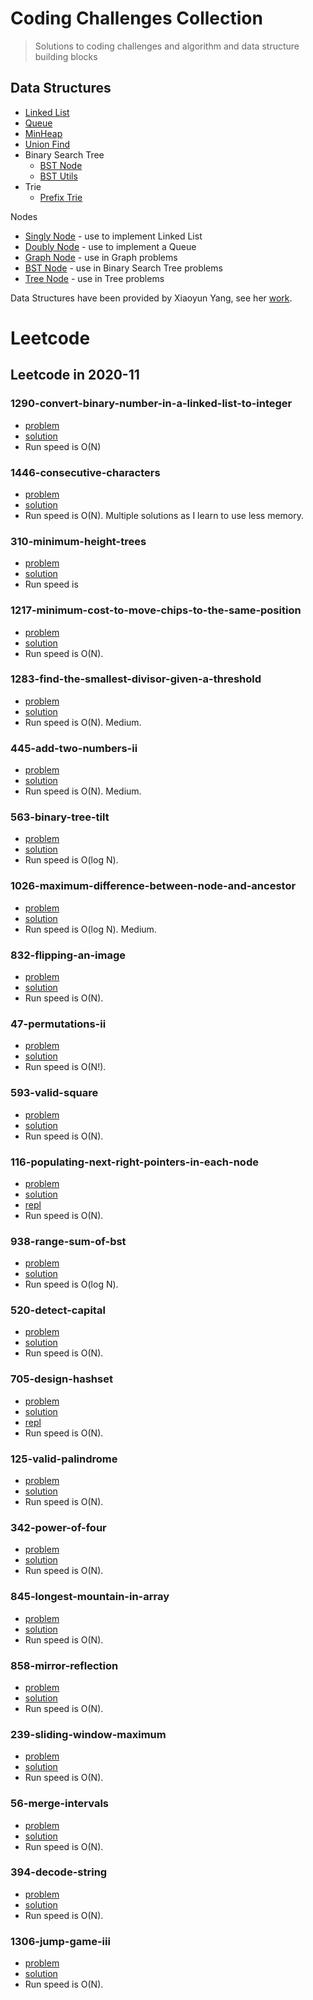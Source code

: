 # Coding Challenges Collection

> Solutions to coding challenges and algorithm and data structure building blocks

## Data Structures

- [Linked List](/datastructure/LinkedList.js)
- [Queue](/datastructure/Queue.js)
- [MinHeap](/datastructure/MinHeap.js)
- [Union Find](/datastructure/UnionFind.js)
- Binary Search Tree
  - [BST Node](/datastructure/Node/BSTNode.js)
  - [BST Utils](/datastructure/BSTUtils.js)
- Trie
  - [Prefix Trie](/datastructure/TriePrefix.js)

Nodes

- [Singly Node](/datastructure/Node/SinglyNode.js) - use to implement Linked List
- [Doubly Node](/datastructure/Node/DoublyNode.js) - use to implement a Queue
- [Graph Node](/datastructure/Node/GraphNode.js) - use in Graph problems
- [BST Node](/datastructure/Node/BSTNode.js) - use in Binary Search Tree problems
- [Tree Node](/datastructure/Node/TreeNode.js) - use in Tree problems

Data Structures have been provided by Xiaoyun Yang, see her [work](https://github.com/xiaoyunyang/coding-challenges#coding-challenges-collection).

# Leetcode

<!--
### - Problem Name

- [problem](link to problem)
- [solution](link to solution)
- [repl](link to repl.it solution)
- Comments; Indication of program time to run (Oh of N)
 -->

## Leetcode in 2020-11

### 1290-convert-binary-number-in-a-linked-list-to-integer

- [problem](https://leetcode.com/problems/convert-binary-number-in-a-linked-list-to-integer)
- [solution](/leetcode/1290-convert-binary-number-in-a-linked-list-to-integer.js)
- Run speed is O(N)

### 1446-consecutive-characters

- [problem](https://leetcode.com/problems/consecutive-characters/)
- [solution](/leetcode/1446-consecutive-characters.js)
- Run speed is O(N).
  Multiple solutions as I learn to use less memory.

### 310-minimum-height-trees

<!-- go back and finish -->

- [problem](https://leetcode.com/problems/minimum-height-trees/)
- [solution](/leetcode/310-minimum-height-trees.js)
- Run speed is

### 1217-minimum-cost-to-move-chips-to-the-same-position

- [problem](https://leetcode.com/problems/minimum-cost-to-move-chips-to-the-same-position/)
- [solution](/leetcode/1217-minimum-cost-to-move-chips-to-the-same-position.js)
- Run speed is O(N).

### 1283-find-the-smallest-divisor-given-a-threshold

- [problem](https://leetcode.com/problems/find-the-smallest-divisor-given-a-threshold/)
- [solution](/leetcode/1283-find-the-smallest-divisor-given-a-threshold.js)
- Run speed is O(N). Medium.

### 445-add-two-numbers-ii

- [problem](https://leetcode.com/problems/add-two-numbers-ii/)
- [solution](/leetcode/445-add-two-numbers-ii.js)
- Run speed is O(N). Medium.

### 563-binary-tree-tilt

- [problem](https://leetcode.com/problems/binary-tree-tilt/)
- [solution](/leetcode/563-binary-tree-tilt.js)
- Run speed is O(log N).

### 1026-maximum-difference-between-node-and-ancestor

- [problem](https://leetcode.com/problems/maximum-difference-between-node-and-ancestor/)
- [solution](/leetcode/1026-maximum-difference-between-node-and-ancestor.js)
- Run speed is O(log N). Medium.

### 832-flipping-an-image

- [problem](https://leetcode.com/problems/flipping-an-image/)
- [solution](/leetcode/832-flipping-an-image.js)
- Run speed is O(N).

### 47-permutations-ii

- [problem](https://leetcode.com/problems/permutations-ii/)
- [solution](/leetcode/47-permutations-ii.js)
- Run speed is O(N!).

### 593-valid-square

- [problem](https://leetcode.com/problems/valid-square/)
- [solution](/leetcode/593-valid-square.js)
- Run speed is O(N).

### 116-populating-next-right-pointers-in-each-node

- [problem](https://leetcode.com/problems/populating-next-right-pointers-in-each-node/)
- [solution](/leetcode/116-populating-next-right-pointers-in-each-node.js)
- [repl](https://repl.it/@paultegnazian/HeartyGrippingBrain#index.js)
- Run speed is O(N).

### 938-range-sum-of-bst

- [problem](https://leetcode.com/problems/range-sum-of-bst/)
- [solution](/leetcode/938-range-sum-of-bst.js)
- Run speed is O(log N).

### 520-detect-capital

- [problem](https://leetcode.com/problems/detect-capital/)
- [solution](/leetcode/520-detect-capital.js)
- Run speed is O(N).

### 705-design-hashset

- [problem](https://leetcode.com/problems/design-hashset/)
- [solution](/leetcode/705-design-hashset.js)
- [repl](https://repl.it/@paultegnazian/leetcode-705#index.js)
- Run speed is O(N).

### 125-valid-palindrome

- [problem](https://leetcode.com/problems/valid-palindrome/)
- [solution](/leetcode/125-valid-palindrome.js)
- Run speed is O(N).

### 342-power-of-four

- [problem](https://leetcode.com/problems/power-of-four/)
- [solution](/leetcode/342-power-of-four.js)
- Run speed is O(N).

### 845-longest-mountain-in-array

- [problem](https://leetcode.com/problems/longest-mountain-in-array/)
- [solution](/leetcode/845-longest-mountain-in-array.js)
- Run speed is O(N).

### 858-mirror-reflection

- [problem](https://leetcode.com/problems/mirror-reflection/)
- [solution](/leetcode/858-mirror-reflection.js)
- Run speed is O(N).

### 239-sliding-window-maximum

- [problem](https://leetcode.com/problems/sliding-window-maximum/)
- [solution](/leetcode/239-sliding-window-maximum.js)
- Run speed is O(N).

### 56-merge-intervals

- [problem](https://leetcode.com/problems/merge-intervals/)
- [solution](/leetcode/56-merge-intervals.js)
- Run speed is O(N).

### 394-decode-string

- [problem](https://leetcode.com/problems/decode-string/)
- [solution](/leetcode/394-decode-string.js)
- Run speed is O(N).

### 1306-jump-game-iii

- [problem](https://leetcode.com/problems/jump-game-iii/)
- [solution](/leetcode/1306-jump-game-iii.js)
- Run speed is O(N).
